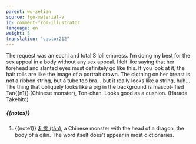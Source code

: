 ```yaml
---
parent: wu-zetian
source: fgo-material-v
id: comment-from-illustrator
language: en
weight: 5
translation: "castor212"
---
```


The request was an ecchi and total S loli empress. I’m doing my best for the sex appeal in a body without any sex appeal. I felt like saying that her forehead and slanted eyes must definitely go like this. If you look at it, the hair rolls are like the image of a portrait crown. The clothing on her breast is not a ribbon string, but a tube top bra… but it really looks like a string, huh… The thing that obliquely looks like a pig in the background is mascot-ified Tan{{n1}} (Chinese monster), Ton-chan. Looks good as a cushion. (Harada Takehito)

##### {{notes}}

1. {{note1}} [犭贪 (tān)](http://jwjc.gxun.edu.cn/info/1113/1284.htm), a Chinese monster with the head of a dragon, the body of a qilin. The word itself does’t appear in most dictionaries.
